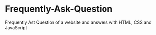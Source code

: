 # Frequently-Ask-Question
Frequently Ast Question of a website and answers
with HTML, CSS and JavaScript
